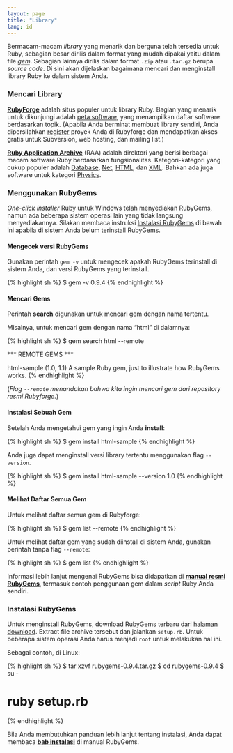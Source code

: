 ```yaml
---
layout: page
title: "Library"
lang: id
---
```


Bermacam-macam *library* yang menarik dan berguna telah tersedia untuk
Ruby, sebagian besar dirilis dalam format yang mudah dipakai yaitu dalam
file <abbr title="Library Ruby yang dipaket dalam satu file dan dapat
diinstall menggunakan RubyGems.">*gem*</abbr>. Sebagian lainnya dirilis
dalam format `.zip` atau `.tar.gz` berupa *source code*. Di sini akan
dijelaskan bagaimana mencari dan menginstall library Ruby ke dalam
sistem Anda.

###  <a name="finding-libraries" />Mencari Library

[**RubyForge**][1] adalah situs populer untuk library Ruby. Bagian yang
menarik untuk dikunjungi adalah [peta software][2], yang menampilkan
daftar software berdasarkan topik. (Apabila Anda berminat membuat
library sendiri, Anda dipersilahkan [register][3] proyek Anda di
Rubyforge dan mendapatkan akses gratis untuk Subversion, web hosting,
dan mailing list.)

[**Ruby Application Archive**][4] (RAA) adalah direktori yang berisi
berbagai macam software Ruby berdasarkan fungsionalitas.
Kategori-kategori yang cukup populer adalah [Database][5], [Net][6],
[HTML][7], dan [XML][8]. Bahkan ada juga software untuk kategori
[Physics][9].

###  <a name="using-rubygems" />Menggunakan RubyGems

*One-click installer* Ruby untuk Windows telah menyediakan RubyGems,
namun ada beberapa sistem operasi lain yang tidak langsung
menyediakannya. Silakan membaca instruksi [Instalasi
RubyGems](#installing-rubygems) di bawah ini apabila di sistem Anda
belum terinstall RubyGems.

#### Mengecek versi RubyGems

Gunakan perintah `gem -v` untuk mengecek apakah RubyGems terinstall di
sistem Anda, dan versi RubyGems yang terinstall.

{% highlight sh %}
$ gem -v
0.9.4
{% endhighlight %}

#### Mencari Gems

Perintah **search** digunakan untuk mencari gem dengan nama tertentu.

Misalnya, untuk mencari gem dengan nama “html” di dalamnya:

{% highlight sh %}
$ gem search html --remote

 *** REMOTE GEMS ***

 html-sample (1.0, 1.1)
    A sample Ruby gem, just to illustrate how RubyGems works.
{% endhighlight %}

(*Flag `--remote` menandakan bahwa kita ingin mencari gem dari
repository resmi Rubyforge.*)

#### Instalasi Sebuah Gem

Setelah Anda mengetahui gem yang ingin Anda **install**\:

{% highlight sh %}
$ gem install html-sample
{% endhighlight %}

Anda juga dapat menginstall versi library tertentu menggunakan flag
`--version`.

{% highlight sh %}
$ gem install html-sample --version 1.0
{% endhighlight %}

#### Melihat Daftar Semua Gem

Untuk melihat daftar semua gem di Rubyforge:

{% highlight sh %}
$ gem list --remote
{% endhighlight %}

Untuk melihat daftar gem yang sudah diinstall di sistem Anda, gunakan
perintah tanpa flag `--remote`\:

{% highlight sh %}
$ gem list
{% endhighlight %}

Informasi lebih lanjut mengenai RubyGems bisa didapatkan di [**manual
resmi RubyGems**][10], termasuk contoh penggunaan gem dalam *script*
Ruby Anda sendiri.

###  <a name="installing-rubygems" />Instalasi RubyGems

Untuk menginstall RubyGems, download RubyGems terbaru dari [halaman
download][11]. Extract file archive tersebut dan jalankan `setup.rb`.
Untuk beberapa sistem operasi Anda harus menjadi `root` untuk melakukan
hal ini.

Sebagai contoh, di Linux:

{% highlight sh %}
$ tar xzvf rubygems-0.9.4.tar.gz
$ cd rubygems-0.9.4
$ su -
# ruby setup.rb
{% endhighlight %}

Bila Anda membutuhkan panduan lebih lanjut tentang instalasi, Anda dapat
membaca [**bab instalasi**][12] di manual RubyGems.



[1]: http://rubyforge.org/ 
[2]: http://rubyforge.org/softwaremap/trove_list.php 
[3]: http://rubyforge.org/register/ 
[4]: http://raa.ruby-lang.org/ 
[5]: http://raa.ruby-lang.org/cat.rhtml?category_major=Library;category_minor=Database 
[6]: http://raa.ruby-lang.org/cat.rhtml?category_major=Library;category_minor=Net 
[7]: http://raa.ruby-lang.org/cat.rhtml?category_major=Library;category_minor=HTML 
[8]: http://raa.ruby-lang.org/cat.rhtml?category_major=Library;category_minor=XML 
[9]: http://raa.ruby-lang.org/cat.rhtml?category_major=Library;category_minor=Physics 
[10]: http://rubygems.org/read/chapter/1 
[11]: http://rubyforge.org/frs/?group_id=126 
[12]: http://rubygems.org/read/chapter/3 
